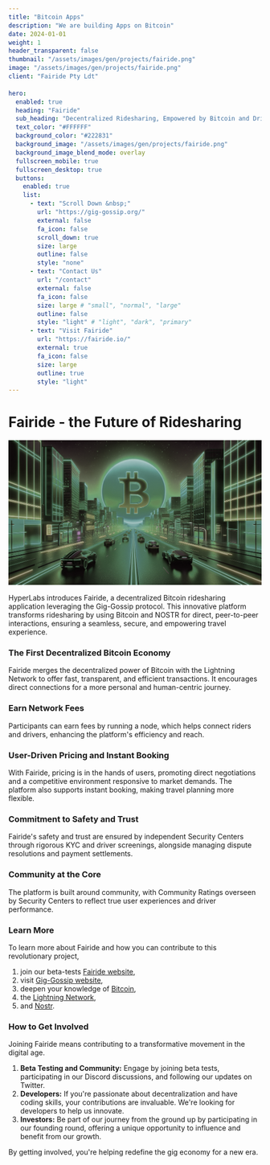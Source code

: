 ```yaml
---
title: "Bitcoin Apps"
description: "We are building Apps on Bitcoin"
date: 2024-01-01
weight: 1
header_transparent: false
thumbnail: "/assets/images/gen/projects/fairide.png"
image: "/assets/images/gen/projects/fairide.png"
client: "Fairide Pty Ldt"

hero:
  enabled: true
  heading: "Fairide"
  sub_heading: "Decentralized Ridesharing, Empowered by Bitcoin and Driven by You."
  text_color: "#FFFFFF"
  background_color: "#222831"
  background_image: "/assets/images/gen/projects/fairide.png"
  background_image_blend_mode: overlay
  fullscreen_mobile: true
  fullscreen_desktop: true
  buttons:
    enabled: true
    list:
      - text: "Scroll Down &nbsp;"
        url: "https://gig-gossip.org/"
        external: false
        fa_icon: false
        scroll_down: true
        size: large
        outline: false
        style: "none"
      - text: "Contact Us"
        url: "/contact"
        external: false
        fa_icon: false
        size: large # "small", "normal", "large"
        outline: false
        style: "light" # "light", "dark", "primary"
      - text: "Visit Fairide"
        url: "https://fairide.io/"
        external: true
        fa_icon: false
        size: large
        outline: true
        style: "light"
---
```

# Fairide - the Future of Ridesharing
<img class="col-12" src="/assets/images/gen/projects/fairide.png"/>

HyperLabs introduces Fairide, a decentralized Bitcoin ridesharing application leveraging the Gig-Gossip protocol. This innovative platform transforms ridesharing by using Bitcoin and NOSTR for direct, peer-to-peer interactions, ensuring a seamless, secure, and empowering travel experience.

### The First Decentralized Bitcoin Economy

Fairide merges the decentralized power of Bitcoin with the Lightning Network to offer fast, transparent, and efficient transactions. It encourages direct connections for a more personal and human-centric journey.

### Earn Network Fees

Participants can earn fees by running a node, which helps connect riders and drivers, enhancing the platform's efficiency and reach.

### User-Driven Pricing and Instant Booking

With Fairide, pricing is in the hands of users, promoting direct negotiations and a competitive environment responsive to market demands. The platform also supports instant booking, making travel planning more flexible.

### Commitment to Safety and Trust

Fairide's safety and trust are ensured by independent Security Centers through rigorous KYC and driver screenings, alongside managing dispute resolutions and payment settlements.

### Community at the Core

The platform is built around community, with Community Ratings overseen by Security Centers to reflect true user experiences and driver performance.

### Learn More 

To learn more about Fairide and how you can contribute to this revolutionary project, 
1. join our beta-tests  [Fairide website](https://fairide.io/),
2. visit  [Gig-Gossip website](https://gig-gossip.org/),
3. deepen your knowledge of [Bitcoin](https://bitcoin.org), 
4. the [Lightning Network](https://lightning.network/), 
5. and [Nostr](https://nostr.com/).

### How to Get Involved

Joining Fairide means contributing to a transformative movement in the digital age. 

1. **Beta Testing and Community:** Engage by joining beta tests, participating in our Discord discussions, and following our updates on Twitter.
2. **Developers:** If you're passionate about decentralization and have coding skills, your contributions are invaluable. We're looking for developers to help us innovate.
3. **Investors:** Be part of our journey from the ground up by participating in our founding round, offering a unique opportunity to influence and benefit from our growth.

By getting involved, you're helping redefine the gig economy for a new era.
